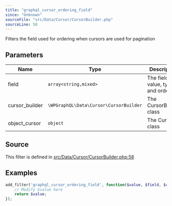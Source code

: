 ```yaml
---
title: "graphql_cursor_ordering_field"
since: "Unknown"
sourceFile: "src/Data/Cursor/CursorBuilder.php"
sourceLine: 58
---
```



Filters the field used for ordering when cursors are used for pagination

## Parameters

| Name | Type | Description |
|------|------|-------------|
| field | `array<string,mixed>` | The field key, value, type and order |
| cursor_builder | `\WPGraphQL\Data\Cursor\CursorBuilder` | The CursorBuilder class |
| object_cursor | `object` | The Cursor class |




## Source

This filter is defined in [src/Data/Cursor/CursorBuilder.php:58](https://github.com/wp-graphql/wp-graphql/blob/develop/src/Data/Cursor/CursorBuilder.php#L58)


## Examples

```php
add_filter('graphql_cursor_ordering_field', function($value, $field, $cursor_builder, $object_cursor) {
    // Modify $value here
    return $value;
});
```